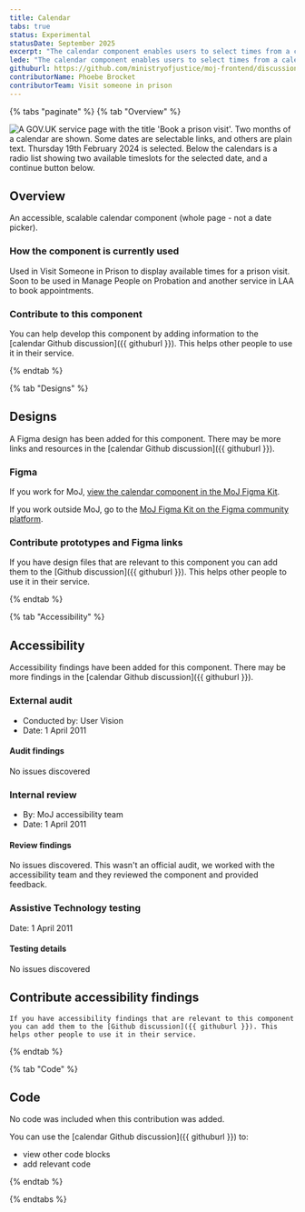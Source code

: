 ```yaml
---
title: Calendar
tabs: true
status: Experimental
statusDate: September 2025
excerpt: "The calendar component enables users to select times from a calendar, for example to book an appointment."
lede: "The calendar component enables users to select times from a calendar, for example to book an appointment."
githuburl: https://github.com/ministryofjustice/moj-frontend/discussions/1778
contributorName: Phoebe Brocket
contributorTeam: Visit someone in prison
---
```


{% tabs "paginate" %}
{% tab "Overview" %}

<div class="img-container">
  <img src="/assets/images/submission-1756990792746/calendar-component.png" alt="A GOV.UK service page with the title 'Book a prison visit'. Two months of a calendar are shown. Some dates are selectable links, and others are plain text. Thursday 19th February 2024 is selected. Below the calendars is a radio list showing two available timeslots for the selected date, and a continue button below." />
</div>

## Overview
An accessible, scalable calendar component (whole page - not a date picker).

### How the component is currently used

Used in Visit Someone in Prison to display available times for a prison visit. Soon to be used in Manage People on Probation and another service in LAA to book appointments.

### Contribute to this component
You can help develop this component by adding information to the [calendar Github discussion]({{ githuburl }}). This helps other people to use it in their service.

{% endtab %}

{% tab "Designs" %}

## Designs

A Figma design has been added for this component. There may be more links and resources in the [calendar Github discussion]({{ githuburl }}).


### Figma

If you work for MoJ, [view the calendar component in the MoJ Figma Kit](https://www.figma.com/design/N2xqOFkyehXwcD9DxU1gEq/MoJ-Figma-Kit?node-id=12870-22).

If you work outside MoJ, go to the [MoJ Figma Kit on the Figma community platform](https://www.figma.com/community/file/1543193133973726850/moj-design-system-figma-kit).


### Contribute prototypes and Figma links

If you have design files that are relevant to this component you can add them to the [Github discussion]({{ githuburl }}). This helps other people to use it in their service.

{% endtab %}

{% tab "Accessibility" %}

## Accessibility

Accessibility findings have been added for this component. There may be more findings in the [calendar Github discussion]({{ githuburl }}).


### External audit

* Conducted by: User Vision
* Date: 1 April 2011

#### Audit findings

No issues discovered
### Internal review

* By: MoJ accessibility team
* Date: 1 April 2011

#### Review findings

No issues discovered. This wasn't an official audit, we worked with the accessibility team and they reviewed the component and provided feedback.
### Assistive Technology testing

Date: 1 April 2011

#### Testing details

No issues discovered

## Contribute accessibility findings

    If you have accessibility findings that are relevant to this component you can add them to the [Github discussion]({{ githuburl }}). This helps other people to use it in their service.

{% endtab %}

{% tab "Code" %}

## Code

No code was included when this contribution was added.

You can use the [calendar Github discussion]({{ githuburl }}) to:

* view other code blocks
* add relevant code

{% endtab %}

{% endtabs %}
